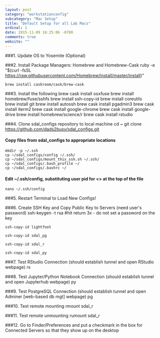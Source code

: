 ```yaml
---
layout: post
category: "workstationconfig"
subcategory: "Mac Setup"
title: "Default Setup for all Lab Macs"
ordinal: 1
date: 2015-11-09 16:25:06 -0700
comments: true
website: ""
---
```

<!--break-->
###1. Update OS to Yosemite (Optional)

###2. Install Package Managers: Homebrew and Homebrew-Cask
    ruby -e "$(curl -fsSL https://raw.githubusercontent.com/Homebrew/install/master/install)"

    brew install caskroom/cask/brew-cask

###3. Install the following
    brew cask install osxfuse
    brew install homebrew/fuse/sshfs
    brew install ssh-copy-id
    brew install coreutils    
    brew install git
    brew install autossh
    brew cask install pgadmin3
    brew cask install iterm2
    brew cask install google-chrome
    brew cask install google-drive
    brew install homebrew/science/r
    brew cask install rstudio

###4. Clone sdal_configs repository to local machine
    cd ~
    git clone https://github.com/dads2busy/sdal_configs.git

#### Copy files from sdal_configs to appropriate locations
    mkdir -p ~/.ssh
    cp ~/sdal_configs/config ~/.ssh/
    cp ~/sdal_configs/mount_this_ssh.sh ~/.ssh/
    cp ~/sdal_configs/.bash_profile ~/
    cp ~/sdal_configs/.bashrc ~/

#### Edit ~/.ssh/config, substituting user pid for <<pid>> at the top of the file
    nano ~/.ssh/config

###5. Restart Terminal to Load New Configs!

###6. Create SSH Key and Copy Public Key to Servers (need user's password)
    ssh-keygen -t rsa #hit return 3x - do not set a password on the key

    ssh-copy-id lightfoot

    ssh-copy-id sdal_pg

    ssh-copy-id sdal_r

    ssh-copy-id sdal_py

<!-- ssh-copy-id snowmane -->

<!-- #### ssh into sdal_rs "ssh sdal_rs" and enter password when prompted to ssh from there into snowmane -->

<!-- ###7. Copy Private Key to SDAL_R
    scp ~/.ssh/id_rsa sdal_r:~/.ssh/ -->

###7. Test RStudio Connection (should establish tunnel and open RStudio webpage)
    rs

###8. Test Jupyter/Python Notebook Connection (should establish tunnel and open Jupyterhub webpage)
    py

###9. Test PostgreSQL Connection (should establish tunnel and open Adminer [web-based db mgt] webpage)
    pg

###10. Test remote mounting
    rmount sdal_r

###11. Test remote unmounting
    rumount sdal_r

###12. Go to Finder/Preferences and put a checkmark in the box for Connected Servers so that they show up on the desktop
